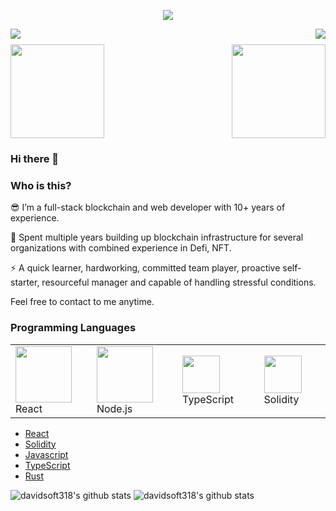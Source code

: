 <p align="center">
  <a href="https://github.com/davidsoft318"><img src="https://readme-typing-svg.herokuapp.com/?lines=BlockChain%20Developer;Web%20and%20Mobile%20Master;7%2B%20years%20of%20coding%20experience;Always%20learning%20new%20tech&font=Pacifico&center=true&width=650&height=120&color=58a6ff&vCenter=true&size=45%22"></a>
</p>
<img align="left" src="https://visitor-badge.laobi.icu/badge?page_id=smartcoder0926.smartcoder0926" />
<img align="right" src="https://img.shields.io/github/followers/smartcoder0926?label=Follow&style=social" />
<h1 align="center"></h1>
<img align="left" height="150px" src="https://github-readme-stats.vercel.app/api?username=smartcoder0926&show_icons=true&theme=merko&count_private=true" />
<img align="right" height="150px" src="https://github-readme-stats.vercel.app/api/top-langs/?username=smartcoder0926&layout=compact&theme=monokai&count_private=true">
<img height="150px" />

### Hi there 👋

### Who is this?

😎  I’m a full-stack blockchain and web developer with 10+ years of experience.

🔭  Spent multiple years building up blockchain infrastructure for several organizations with combined experience in Defi, NFT.

⚡  A quick learner, hardworking, committed team player, proactive self-starter, resourceful manager and capable of handling stressful conditions.

Feel free to contact to me anytime.

### Programming Languages 
<table style="border-size:0px">
  <tr >   
    <td style="border: none;"><img src="https://cdn.iconscout.com/icon/free/png-64/react-3-1175109.png" width="90"> React</td>
    <td style="border: none;"><img src="https://cdn.iconscout.com/icon/free/png-64/node-js-1174925.png" width="90"> Node.js</td>
    <td style="border: none;"><img src="https://cdn.iconscout.com/icon/free/png-64/typescript-1174965.png" width="60"> TypeScript</td>
    <td style="border: none;"><img class="lazy" src="https://banner2.cleanpng.com/20180411/kjq/kisspng-solidity-ethereum-blockchain-smart-contract-progra-blockchain-5ace81fe0c9514.6143250015234831340515.jpg" width="60"> Solidity </td>
  </tr>
</table>

- [React](https://reactjs.org/) 
- [Solidity](https://soliditylang.org/)
- [Javascript](https://www.javascript.com/)
- [TypeScript](https://www.typescriptlang.org/)
- [Rust](https://www.rust-lang.org/)

 ![davidsoft318's github stats](https://github-readme-stats.vercel.app/api?username=davidsoft318&show_icons=true&theme=default) 
 ![davidsoft318's github stats](https://github-readme-stats.vercel.app/api/top-langs/?username=davidsoft318&show_icons=true&theme=default) 
